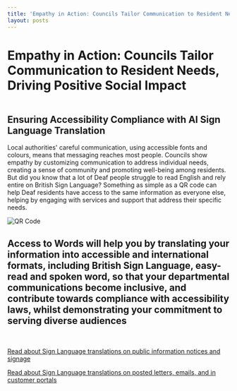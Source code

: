 ```yaml
---
title: 'Empathy in Action: Councils Tailor Communication to Resident Needs, Driving Positive Social Impact'
layout: posts
---
```


# Empathy in Action: Councils Tailor Communication to Resident Needs, Driving Positive Social Impact

![]()

## Ensuring Accessibility Compliance with AI Sign Language Translation

Local authorities' careful communication, using accessible fonts and colours, means that messaging reaches most people.  Councils show empathy by customizing communication to address individual needs, creating a sense of community and promoting well-being among residents.  
But did you know that a lot of Deaf people struggle to read English and rely entire on British Sign Language?
Something as simple as a QR code can help Deaf residents have access to the same information as everyone else, helping by engaging with services and support that address their specific needs.

![QR Code](/posts/images/qr-contact.png)

## Access to Words will help you by translating your information into accessible and international formats, including British Sign Language, easy-read and spoken word, so that your departmental communications become inclusive, and contribute towards compliance with accessibility laws, whilst demonstrating your commitment to serving diverse audiences

<br/>

[Read about Sign Language translations on public information notices and signage](/solutions/gazette)

[Read about Sign Language translations on posted letters, emails, and in customer portals](/solutions/correspondent)
